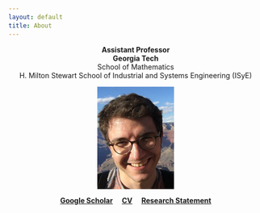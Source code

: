 ```yaml
---
layout: default
title: About
---
```


<p align="center">
<b>Assistant Professor</b><br />
<b>Georgia Tech</b><br />
School of Mathematics<br />  
H. Milton Stewart School of Industrial and Systems Engineering (ISyE)  
</p>  

<p align="center">
<img src="photoGrandCanyon-cropped-stronger.jpg" alt="Getty museum" width="30%" align="center" hspace="20">
</p>    

  
<p align="center">
<a href="https://scholar.google.fr/citations?user=2IvZJ3cAAAAJ&hl=en"><b>Google Scholar</b></a>&emsp;
<a href="assets/dmitrii_ostrovskii_CV.pdf"><b>CV</b></a>&emsp;
<a href="assets/research-statement.pdf"><b>Research Statement</b></a>
</p>